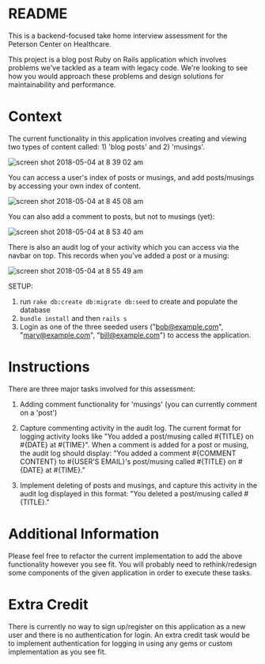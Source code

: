 # README

This is a backend-focused take home interview assessment for the Peterson Center on Healthcare.

This project is a blog post Ruby on Rails application which involves problems we've tackled as a team with legacy code. We're looking to see how you would approach these problems and design solutions for maintainability and performance.

# Context

The current functionality in this application involves creating and viewing two types of content called: 1) 'blog posts' and 2) 'musings'.

![screen shot 2018-05-04 at 8 39 02 am](https://user-images.githubusercontent.com/7111516/39628406-ff6ef28a-4f76-11e8-9471-c0786fb2596f.png)



You can access a user's index of posts or musings, and add posts/musings by accessing your own index of content.

![screen shot 2018-05-04 at 8 45 08 am](https://user-images.githubusercontent.com/7111516/39628872-665228a4-4f78-11e8-8af6-47ac7c250545.png)



You can also add a comment to posts, but not to musings (yet):

![screen shot 2018-05-04 at 8 53 40 am](https://user-images.githubusercontent.com/7111516/39628980-ac38b4d2-4f78-11e8-9738-ff02c43bb15d.png)



There is also an audit log of your activity which you can access via the navbar on top. This records when you've added a post or a musing:

![screen shot 2018-05-04 at 8 55 49 am](https://user-images.githubusercontent.com/7111516/39629085-fda34d0a-4f78-11e8-8ba3-1414ee92ca7c.png)


SETUP:

1) run `rake db:create db:migrate db:seed` to create and populate the database
2) `bundle install` and then `rails s`
3) Login as one of the three seeded users ("bob@example.com", "mary@example.com", "bill@example.com") to access the application.

# Instructions

There are three major tasks involved for this assessment:

1) Adding comment functionality for 'musings' (you can currently comment on a 'post')

2) Capture commenting activity in the audit log. The current format for logging activity looks like "You added a post/musing called #{TITLE} on #{DATE} at #{TIME}".
  When a comment is added for a post or musing, the audit log should display: "You added a comment #{COMMENT CONTENT} to #{USER'S EMAIL}'s post/musing called #{TITLE} on #{DATE} at #{TIME}."

3) Implement deleting of posts and musings, and capture this activity in the audit log displayed in this format: "You deleted a post/musing called #{TITLE}."

# Additional Information

Please feel free to refactor the current implementation to add the above functionality however you see fit. You will probably need to rethink/redesign some components of the given application in order to execute these tasks.

# Extra Credit

There is currently no way to sign up/register on this application as a new user and there is no authentication for login. An extra credit task would be to implement authentication for logging in using any gems or custom implementation as you see fit.
